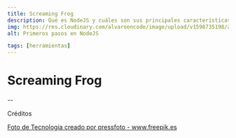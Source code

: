 ```yaml
---
title: Screaming Frog
description: Qué es NodeJS y cuáles son sus principales características.
img: https://res.cloudinary.com/alvarooncode/image/upload/v1598735198/alvarosaavedradiaz/assets/images/18699-15-percent_os3dwk.jpg
alt: Primeros pasos en NodeJS

tags: [herramientas]
---
```


# Screaming Frog

--

Créditos

<a class="credits" href='https://www.freepik.es/fotos/tecnologia'>Foto de Tecnología creado por pressfoto - www.freepik.es</a>

